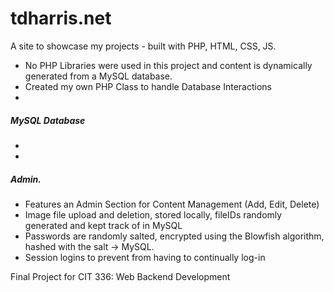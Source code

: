 # tdharris.net
A site to showcase my projects - built with PHP, HTML, CSS, JS.
<ul>
<li>No PHP Libraries were used in this project and content is dynamically generated from a MySQL database.</li>
<li>Created my own PHP Class to handle Database Interactions</li>

<li></li>
</ul>
<h5>MySQL Database</h5>
<ul>
<li></li>
<li></li>
</ul>

<h5>Admin.</h5>
<ul>
<li>Features an Admin Section for Content Management (Add, Edit, Delete)</li>
<li>Image file upload and deletion, stored locally, fileIDs randomly generated and kept track of in MySQL</li>
<li>Passwords are randomly salted, encrypted using the Blowfish algorithm, hashed with the salt -> MySQL.</li>
<li>Session logins to prevent from having to continually log-in</li>
</ul>
Final Project for CIT 336: Web Backend Development
